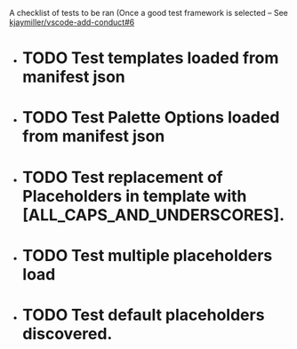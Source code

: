 A checklist of tests to be ran (Once a good test framework is selected – See [kjaymiller/vscode-add-conduct#6](https://github.com/kjaymiller/vscode-add-conduct/issues/6)

- # TODO Test templates loaded from manifest json
- # TODO Test Palette Options loaded from manifest json
- # TODO Test replacement of Placeholders in template with [ALL_CAPS_AND_UNDERSCORES].
- # TODO Test multiple placeholders load
- # TODO Test default placeholders discovered.